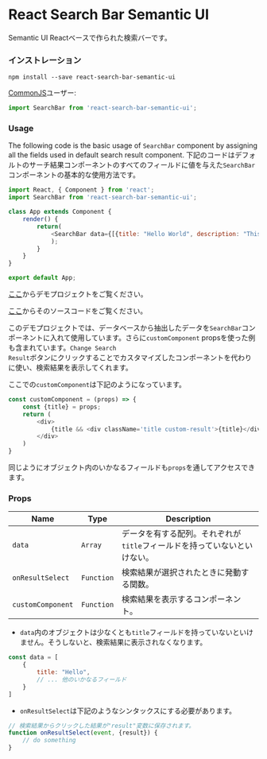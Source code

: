 # React Search Bar Semantic UI

Semantic UI Reactベースで作られた検索バーです。

### インストレーション

```shell
npm install --save react-search-bar-semantic-ui
```

[CommonJS](http://wiki.commonjs.org/wiki/CommonJS)ユーザー:

```javascript
import SearchBar from 'react-search-bar-semantic-ui';
```

### Usage

The following code is the basic usage of <code>SearchBar</code> component by assigning all the fields used in default search result component.
下記のコードはデフォルトのサーチ結果コンポーネントのすべてのフィールドに値を与えた<code>SearchBar</code>コンポーネントの基本的な使用方法です。

```javascript
import React, { Component } from 'react';
import SearchBar from 'react-search-bar-semantic-ui';

class App extends Component {
    render() {
        return(
            <SearchBar data={[{title: "Hello World", description: "This is an example data.", image: "https://via.placeholder.com/150", price: 100}]} />
            );
        }
    }
}

export default App;
```

[ここ](https://react-search-bar-sem-ui-demo.herokuapp.com)からデモプロジェクトをご覧ください。

[ここ](https://github.com/Eric1015/search-app)からそのソースコードをご覧ください。

このデモプロジェクトでは、データベースから抽出したデータを<code>SearchBar</code>コンポーネントに入れて使用しています。さらに<code>customComponent</code> propsを使った例も含まれています。<code>Change Search Result</code>ボタンにクリックすることでカスタマイズしたコンポーネントを代わりに使い、検索結果を表示してくれます。

ここでの<code>customComponent</code>は下記のようになっています。

```javascript
const customComponent = (props) => {
    const {title} = props;
    return (
        <div>
            {title && <div className='title custom-result'>{title}</div>}
        </div>
    )
}
```

同じようにオブジェクト内のいかなるフィールドも<code>props</code>を通してアクセスできます。

### Props

| Name              | Type          | Description                                                         |
| ----------------- | ------------- | ------------------------------------------------------------------- |
| `data`            | `Array`       | データを有する配列。それぞれが`title`フィールドを持っていないといけない。 |
| `onResultSelect`  | `Function`    | 検索結果が選択されたときに発動する関数。                                |
| `customComponent` | `Function`    | 検索結果を表示するコンポーネント。                                     |

* <code>data</code>内のオブジェクトは少なくとも<code>title</code>フィールドを持っていないといけません。そうしないと、検索結果に表示されなくなります。
```javascript
const data = [
    {
        title: "Hello",
        // ... 他のいかなるフィールド
    }
]
```

* <code>onResultSelect</code>は下記のようなシンタックスにする必要があります。

```javascript
// 検索結果からクリックした結果が"result"変数に保存されます。
function onResultSelect(event, {result}) {
    // do something
}
```